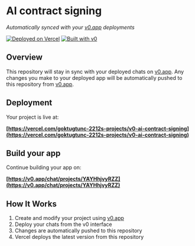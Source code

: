 # AI contract signing

*Automatically synced with your [v0.app](https://v0.app) deployments*

[![Deployed on Vercel](https://img.shields.io/badge/Deployed%20on-Vercel-black?style=for-the-badge&logo=vercel)](https://vercel.com/goktugtunc-2212s-projects/v0-ai-contract-signing)
[![Built with v0](https://img.shields.io/badge/Built%20with-v0.app-black?style=for-the-badge)](https://v0.app/chat/projects/YAYHhjvyRZZ)

## Overview

This repository will stay in sync with your deployed chats on [v0.app](https://v0.app).
Any changes you make to your deployed app will be automatically pushed to this repository from [v0.app](https://v0.app).

## Deployment

Your project is live at:

**[https://vercel.com/goktugtunc-2212s-projects/v0-ai-contract-signing](https://vercel.com/goktugtunc-2212s-projects/v0-ai-contract-signing)**

## Build your app

Continue building your app on:

**[https://v0.app/chat/projects/YAYHhjvyRZZ](https://v0.app/chat/projects/YAYHhjvyRZZ)**

## How It Works

1. Create and modify your project using [v0.app](https://v0.app)
2. Deploy your chats from the v0 interface
3. Changes are automatically pushed to this repository
4. Vercel deploys the latest version from this repository

